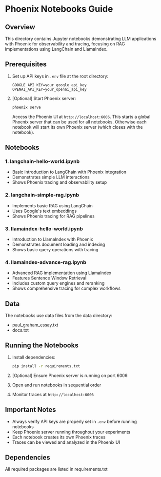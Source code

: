 # Phoenix Notebooks Guide

## Overview
This directory contains Jupyter notebooks demonstrating LLM applications with Phoenix for observability and tracing, focusing on RAG implementations using LangChain and LlamaIndex.

## Prerequisites

1. Set up API keys in `.env` file at the root directory:
   ```env
   GOOGLE_API_KEY=your_google_api_key
   OPENAI_API_KEY=your_openai_api_key
   ```

2. [Optional] Start Phoenix server:
   ```bash
   phoenix serve
   ```
   Access the Phoenix UI at `http://localhost:6006`. This starts a global Phoenix server that can be used for all notebooks. Otherwise each notebook will start its own Phoenix server (which closes with the notebook).

## Notebooks

### 1. langchain-hello-world.ipynb
- Basic introduction to LangChain with Phoenix integration
- Demonstrates simple LLM interactions
- Shows Phoenix tracing and observability setup

### 2. langchain-simple-rag.ipynb
- Implements basic RAG using LangChain
- Uses Google's text embeddings
- Shows Phoenix tracing for RAG pipelines

### 3. llamaindex-hello-world.ipynb
- Introduction to LlamaIndex with Phoenix
- Demonstrates document loading and indexing
- Shows basic query operations with tracing

### 4. llamaindex-advance-rag.ipynb
- Advanced RAG implementation using LlamaIndex
- Features Sentence Window Retrieval
- Includes custom query engines and reranking
- Shows comprehensive tracing for complex workflows

## Data
The notebooks use data files from the data directory:
- paul_graham_essay.txt
- docs.txt

## Running the Notebooks

1. Install dependencies:
   ```bash
   pip install -r requirements.txt
   ```

2. [Optional] Ensure Phoenix server is running on port 6006

3. Open and run notebooks in sequential order

4. Monitor traces at `http://localhost:6006`

## Important Notes

- Always verify API keys are properly set in `.env` before running notebooks
- Keep Phoenix server running throughout your experiments
- Each notebook creates its own Phoenix traces
- Traces can be viewed and analyzed in the Phoenix UI

## Dependencies
All required packages are listed in requirements.txt